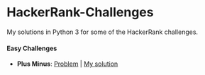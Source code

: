 # HackerRank-Challenges
My solutions in Python 3 for some of the HackerRank challenges.

#### Easy Challenges
+ **Plus Minus**: [Problem](https://www.hackerrank.com/challenges/one-week-preparation-kit-plus-minus/problem) | [My solution](../PlusMinus.py)
